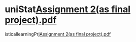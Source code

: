 # uniStat[Assignment 2(as final project).pdf](https://github.com/RaziehSh1987/uniStatisticallearningPrj/files/8580195/Assignment.2.as.final.project.pdf)
isticallearningPrj[Assignment 2(as final project).pdf](https://github.com/RaziehSh1987/uniStatisticallearningPrj/files/8580191/Assignment.2.as.final.project.pdf)
